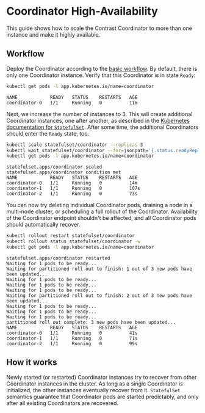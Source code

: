 # Coordinator High-Availability

This guide shows how to scale the Contrast Coordinator to more than one instance
and make it highly available.

## Workflow

Deploy the Coordinator according to the [basic workflow](../deployment.md). By
default, there is only one Coordinator instance. Verify that this Coordinator is
in state `Ready`:

```sh
kubectl get pods -l app.kubernetes.io/name=coordinator
```

```raw
NAME            READY   STATUS    RESTARTS   AGE
coordinator-0   1/1     Running   0          11m
```

Next, we increase the number of instances to 3. This will create additional
Coordinator instances, one after another, as described in the
[Kubernetes documentation for `StatefulSet`](https://kubernetes.io/docs/concepts/workloads/controllers/statefulset/#deployment-and-scaling-guarantees).
After some time, the additional Coordinators should enter the `Ready` state,
too.

```sh
kubectl scale statefulset/coordinator --replicas 3
kubectl wait statefulset/coordinator --for=jsonpath='{.status.readyReplicas}=3' --timeout=2m
kubectl get pods -l app.kubernetes.io/name=coordinator
```

```raw
statefulset.apps/coordinator scaled
statefulset.apps/coordinator condition met
NAME            READY   STATUS    RESTARTS   AGE
coordinator-0   1/1     Running   0          14m
coordinator-1   1/1     Running   0          107s
coordinator-2   1/1     Running   0          73s
```

You can now try deleting individual Coordinator pods, draining a node in a
multi-node cluster, or scheduling a full rollout of the Coordinator.
Availability of the Coordinator endpoint shouldn't be affected, and all
Coordinator pods should automatically recover.

```sh
kubectl rollout restart statefulset/coordinator
kubectl rollout status statefulset/coordinator -w
kubectl get pods -l app.kubernetes.io/name=coordinator
```

```raw
statefulset.apps/coordinator restarted
Waiting for 1 pods to be ready...
Waiting for partitioned roll out to finish: 1 out of 3 new pods have been updated...
Waiting for 1 pods to be ready...
Waiting for 1 pods to be ready...
Waiting for 1 pods to be ready...
Waiting for partitioned roll out to finish: 2 out of 3 new pods have been updated...
Waiting for 1 pods to be ready...
Waiting for 1 pods to be ready...
Waiting for 1 pods to be ready...
partitioned roll out complete: 3 new pods have been updated...
NAME            READY   STATUS    RESTARTS   AGE
coordinator-0   1/1     Running   0          41s
coordinator-1   1/1     Running   0          71s
coordinator-2   1/1     Running   0          99s
```

## How it works

<!-- TODO(burgerdev): link to Coordinator page after https://github.com/edgelesssys/contrast/pull/1436 landed. -->

Newly started (or restarted) Coordinator instances try to recover from other
Coordinator instances in the cluster. As long as a single Coordinator is
initialized, the other instances eventually recover from it. `StatefulSet`
semantics guarantee that Coordinator pods are started predictably, and only
after all existing Coordinators are recovered.
